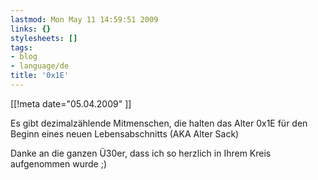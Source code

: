 ```yaml
---
lastmod: Mon May 11 14:59:51 2009
links: {}
stylesheets: []
tags:
- blog
- language/de
title: '0x1E'
---
```


[[!meta date="05.04.2009" ]]

Es gibt dezimalz&auml;hlende Mitmenschen, die halten das Alter 0x1E f&uuml;r den Beginn eines neuen Lebensabschnitts (AKA Alter Sack)

Danke an die ganzen &Uuml;30er, dass ich so herzlich in Ihrem Kreis aufgenommen wurde ;)




